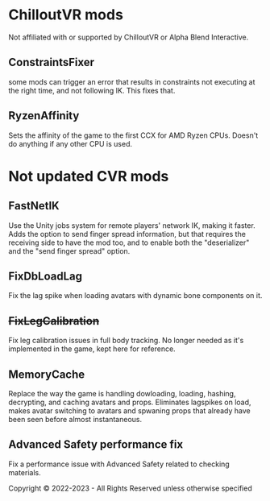 # ChilloutVR mods

Not affiliated with or supported by ChilloutVR or Alpha Blend Interactive.

## ConstraintsFixer
some mods can trigger an error that results in constraints not executing at the right time, and not following IK. 
This fixes that.

## RyzenAffinity
Sets the affinity of the game to the first CCX for AMD Ryzen CPUs. Doesn't do anything if any other CPU is used.


# Not updated CVR mods

## FastNetIK
Use the Unity jobs system for remote players' network IK, making it faster.
Adds the option to send finger spread information, but that requires the receiving side to have the mod too, and to enable both the "deserializer" and the "send finger spread" option.

## FixDbLoadLag
Fix the lag spike when loading avatars with dynamic bone components on it.

## ~~FixLegCalibration~~
Fix leg calibration issues in full body tracking. No longer needed as it's implemented in the game, kept here for reference.

## MemoryCache
Replace the way the game is handling dowloading, loading, hashing, decrypting, and caching avatars and props. 
Eliminates lagspikes on load, makes avatar switching to avatars and spwaning props that already have been seen before almost instantaneous.

## Advanced Safety performance fix
Fix a performance issue with Advanced Safety related to checking materials.


Copyright © 2022-2023 - All Rights Reserved unless otherwise specified

